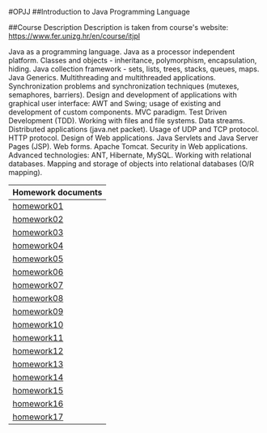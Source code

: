 #OPJJ
##Introduction to Java Programming Language


##Course Description
Description is taken from course's website: https://www.fer.unizg.hr/en/course/itjpl

Java as a programming language. Java as a processor independent platform. Classes and objects - inheritance, polymorphism, encapsulation, hiding. Java collection framework - sets, lists, trees, stacks, queues, maps. Java Generics. Multithreading and multithreaded applications. Synchronization problems and synchronization techniques (mutexes, semaphores, barriers). Design and development of applications with graphical user interface: AWT and Swing; usage of existing and development of custom components. MVC paradigm. Test Driven Development (TDD). Working with files and file systems. Data streams. Distributed applications (java.net packet). Usage of UDP and TCP protocol. HTTP protocol. Design of Web applications. Java Servlets and Java Server Pages (JSP). Web forms. Apache Tomcat. Security in Web applications. Advanced technologies: ANT, Hibernate, MySQL. Working with relational databases. Mapping and storage of objects into relational databases (O/R mapping).


|Homework documents|
|------------------|
|[homework01](docs/hw01.pdf)|
|[homework02](docs/hw02.pdf)|
|[homework03](docs/hw03.pdf)|
|[homework04](docs/hw04.pdf)|
|[homework05](docs/hw05.pdf)|
|[homework06](docs/hw06.pdf)|
|[homework07](docs/hw07.pdf)|
|[homework08](docs/hw08.pdf)|
|[homework09](docs/hw09.pdf)|
|[homework10](docs/hw10.pdf)|
|[homework11](docs/hw11.pdf)|
|[homework12](docs/hw12.pdf)|
|[homework13](docs/hw13.pdf)|
|[homework14](docs/hw14.pdf)|
|[homework15](docs/hw15.pdf)|
|[homework16](docs/hw16.pdf)|
|[homework17](docs/hw17.pdf)|
